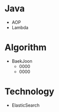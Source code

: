 # Java
  * AOP
  * Lambda
  
# Algorithm
  * BaekJoon
    - 0000
    - 0000
    
# Technology
  * ElasticSearch
